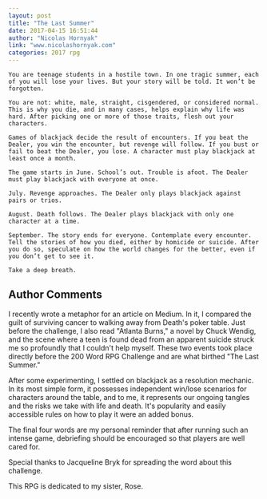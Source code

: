 ```yaml
---
layout: post
title: "The Last Summer"
date: 2017-04-15 16:51:44
author: "Nicolas Hornyak"
link: "www.nicolashornyak.com"
categories: 2017 rpg
---
```

```
You are teenage students in a hostile town. In one tragic summer, each of you will lose your lives. But your story will be told. It won’t be forgotten.

You are not: white, male, straight, cisgendered, or considered normal. This is why you die, and in many cases, helps explain why life was hard. After picking one or more of those traits, flesh out your characters.

Games of blackjack decide the result of encounters. If you beat the Dealer, you win the encounter, but revenge will follow. If you bust or fail to beat the Dealer, you lose. A character must play blackjack at least once a month.

The game starts in June. School’s out. Trouble is afoot. The Dealer must play blackjack with everyone at once.

July. Revenge approaches. The Dealer only plays blackjack against pairs or trios.

August. Death follows. The Dealer plays blackjack with only one character at a time.

September. The story ends for everyone. Contemplate every encounter. Tell the stories of how you died, either by homicide or suicide. After you do so, speculate on how the world changes for the better, even if you don’t get to see it.

Take a deep breath.
```
## Author Comments 

I recently wrote a metaphor for an article on Medium. In it, I compared the guilt of surviving cancer to walking away from Death's poker table. Just before the challenge, I also read "Atlanta Burns," a novel by Chuck Wendig, and the scene where a teen is found dead from an apparent suicide struck me so profoundly that I couldn't help myself. These two events took place directly before the 200 Word RPG Challenge and are what birthed "The Last Summer."

After some experimenting, I settled on blackjack as a resolution mechanic. In its most simple form, it possesses independent win/lose scenarios for characters around the table, and to me, it represents our ongoing tangles and the risks we take with life and death. It's popularity and easily accessible rules on how to play it were an added bonus.

The final four words are my personal reminder that after running such an intense game, debriefing should be encouraged so that players are well cared for.

Special thanks to Jacqueline Bryk for spreading the word about this challenge.

This RPG is dedicated to my sister, Rose.
